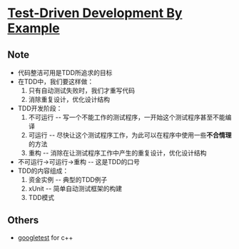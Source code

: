 # [Test-Driven Development By Example](https://book.douban.com/subject/1771049/)

## Note

* 代码整洁可用是TDD所追求的目标
* 在TDD中，我们要这样做：
	1. 只有自动测试失败时，我们才重写代码
	2. 消除重复设计，优化设计结构
* TDD开发阶段：
	1. 不可运行 -- 写一个不能工作的测试程序，一开始这个测试程序甚至不能编译
	2. 可运行 -- 尽快让这个测试程序工作，为此可以在程序中使用一些**不合情理**的方法
	3. 重构 -- 消除在让测试程序工作中产生的重复设计，优化设计结构
* 不可运行->可运行->重构 -- 这是TDD的口号
* TDD的内容组成：
	1. 资金实例 -- 典型的TDD例子
	2. xUnit -- 简单自动测试框架的构建
	3. TDD模式

## Others

* [googletest](https://github.com/google/googletest) for c++

